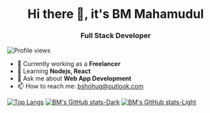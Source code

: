 <h1 align='center'> Hi there 👋, it's BM Mahamudul </h1>
<h3 align='center'> Full Stack Developer </h1>

![Profile views](https://gpvc.arturio.dev/bshohug)  


- 🔭 Currently working as a **Freelancer** 
- 🌱 Learning **Nodejs, React** 
- 💬 Ask me about **Web App Development** 
- 📫 How to reach me: bshohug@outlook.com 



[![Top Langs](https://github-readme-stats.vercel.app/api/top-langs/?username=bshohug&layout=compact)](https://github.com/anuraghazra/github-readme-stats) [![BM's GitHub stats-Dark](https://github-readme-stats.vercel.app/api?username=bshohug&show_icons=true&theme=algolia#gh-dark-mode-only)](https://github.com/anuraghazra/github-readme-stats#gh-dark-mode-only) [![BM's GitHub stats-Light](https://github-readme-stats.vercel.app/api?username=bshohug&show_icons=true&theme=default#gh-light-mode-only)](https://github.com/anuraghazra/github-readme-stats#gh-light-mode-only)

